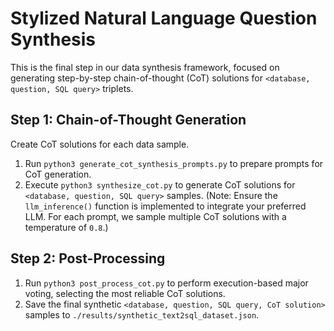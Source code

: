 # Stylized Natural Language Question Synthesis

This is the final step in our data synthesis framework, focused on generating step-by-step chain-of-thought (CoT) solutions for `<database, question, SQL query>` triplets.

## Step 1: Chain-of-Thought Generation

Create CoT solutions for each data sample.

1. Run `python3 generate_cot_synthesis_prompts.py` to prepare prompts for CoT generation.
2. Execute `python3 synthesize_cot.py` to generate CoT solutions for `<database, question, SQL query>` samples. (Note: Ensure the `llm_inference()` function is implemented to integrate your preferred LLM. For each prompt, we sample multiple CoT solutions with a temperature of `0.8`.)

## Step 2: Post-Processing

1. Run `python3 post_process_cot.py` to perform execution-based major voting, selecting the most reliable CoT solutions.
2. Save the final synthetic `<database, question, SQL query, CoT solution>` samples to `./results/synthetic_text2sql_dataset.json`.